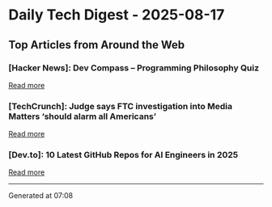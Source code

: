 # Daily Tech Digest - 2025-08-17

## Top Articles from Around the Web

### [Hacker News]: Dev Compass – Programming Philosophy Quiz
[Read more](https://treeform.github.io/devcompas/)

### [TechCrunch]: Judge says FTC investigation into Media Matters ‘should alarm all Americans’
[Read more](https://techcrunch.com/2025/08/16/judge-says-ftc-investigation-into-media-matters-should-alarm-all-americans/)

### [Dev.to]: 10 Latest GitHub Repos for AI Engineers in 2025
[Read more](https://dev.to/forgecode/10-latest-github-repos-for-ai-engineers-in-2025-54b1)


---
Generated at 07:08
